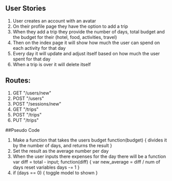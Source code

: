 ## User Stories
1. User creates an account with an avatar
2. On their profile page they have the option to add a trip
3. When they add a trip they provide the number of days, total budget and the budget for their (hotel, food, activities, travel)
4. Then on the index page it will show how much the user can spend on each activity for that day
5. Every day it will update and adjust itself based on how much the user spent for that day
6. When a trip is over it will delete itself

## Routes:
1. GET "/users/new"
2. POST "/users"
3. POST "/sessions/new"
4. GET "/trips"
5. POST "/trips"
6. PUT "/trips"

##Pseudo Code
1. Make a function that takes the users budget
  function(budget) {
     divides it by the number of days, and returns the result
  }
2. Set the result as the average number per day
3. When the user inputs there expenses for the day there will be a function
      var diff = total - input;
      function(diff) {
        var new_average = diff / num of days
        reset variables
        days -= 1
      }
  4. if (days == 0) {
      toggle model to shown
    }
